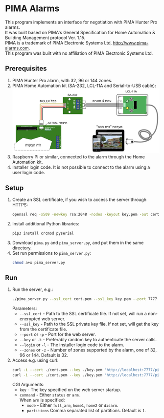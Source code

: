 # PIMA Alarms

This program implements an interface for negotiation with PIMA Hunter Pro alarms.  
It was built based on PIMA's General Specification for Home Automation &
Building Management protocol Ver. 1.15.  
PIMA is a trademark of PIMA Electronic Systems Ltd, http://www.pima-alarms.com.  
This program was built with no affiliation of PIMA Electronic Systems Ltd.

## Prerequisites
1. PIMA Hunter Pro alarm, with 32, 96 or 144 zones.
1. PIMA Home Automation kit (SA-232, LCL-11A and Serial-to-USB cable):
   ![Diagram by PIMA &copy;](home_automation_kit.png)
1. Raspberry Pi or similar, connected to the alarm through the Home Automation kit.
1. Installer login code. It is not possible to connect to the alarm using a user login code.

## Setup
1. Create an SSL certificate, if you wish to access the server through HTTPS:
   ```bash
   openssl req -x509 -newkey rsa:2048 -nodes -keyout key.pem -out cert.pem -days 365
   ```
1. Install additional Python libraries:
   ```bash
   pip3 install crcmod pyserial
   ```
1. Download `pima.py` and `pima_server.py`, and put them in the same directory.
1. Set run permissions to `pima_server.py`:
   ```bash
   chmod a+x pima_server.py
   ```
## Run
1. Run the server, e.g.:
   ```bash
   ./pima_server.py --ssl_cert cert.pem --ssl_key key.pem --port 7777 --key my_random_key --login 000000 --zones 32
   ```
   Parameters:
   - `--ssl_cert` - Path to the SSL certificate file. If not set, will run a non-encrypted web server.
   - `--ssl_key` - Path to the SSL private key file. If not set, will get the key from the certificate file.
   - `--port` or `-p` - Port for the web server.
   - `--key` or `-k` - Preferably random key to authenticate the server calls.
   - `--login` or `-l` - The installer login code to the alarm.
   - `--zones` or `-z` - Number of zones supported by the alarm, one of 32, 96 or 144. Default is 32.
1. Access e.g. using curl:
   ```bash
   curl -i --cert ./cert.pem --key ./key.pem 'http://localhost:7777/pima?key=my_random_key&command=status'
   curl -i --cert ./cert.pem --key ./key.pem 'http://localhost:7777/pima?key=my_random_key&command=arm&mode=home1&partitions=1'
   ```
   CGI Arguments:
   - `key` - The key specified on the web server startup.
   - `command` - Either `status` or `arm`.  
      When `arm` is specified:
      - `mode` - Either `full_arm`, `home1`, `home2` or `disarm`.
      - `partitions` Comma separated list of partitions. Default is `1`.
